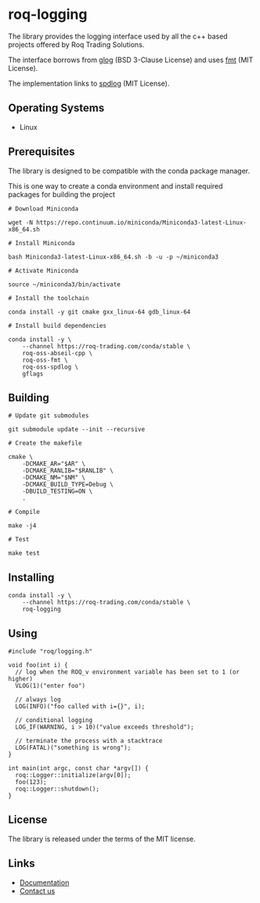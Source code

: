 # roq-logging


The library provides the logging interface used by all the c++ based projects
offered by Roq Trading Solutions.

The interface borrows from [glog](https://github.com/google/glog)
(BSD 3-Clause License) and uses [fmt](https://github.com/fmtlib/fmt) (MIT License).

The implementation links to [spdlog](https://github.com/gabime/spdlog)
(MIT License).


## Operating Systems

* Linux


## Prerequisites

The library is designed to be compatible with the conda package manager.

This is one way to create a conda environment and install required
packages for building the project

```
# Download Miniconda

wget -N https://repo.continuum.io/miniconda/Miniconda3-latest-Linux-x86_64.sh

# Install Miniconda

bash Miniconda3-latest-Linux-x86_64.sh -b -u -p ~/miniconda3

# Activate Miniconda

source ~/miniconda3/bin/activate

# Install the toolchain

conda install -y git cmake gxx_linux-64 gdb_linux-64

# Install build dependencies

conda install -y \
    --channel https://roq-trading.com/conda/stable \
    roq-oss-abseil-cpp \
    roq-oss-fmt \
    roq-oss-spdlog \
    gflags
```


## Building

```
# Update git submodules

git submodule update --init --recursive

# Create the makefile

cmake \
    -DCMAKE_AR="$AR" \
    -DCMAKE_RANLIB="$RANLIB" \
    -DCMAKE_NM="$NM" \
    -DCMAKE_BUILD_TYPE=Debug \
    -DBUILD_TESTING=ON \
    .

# Compile

make -j4

# Test

make test
```


## Installing

```
conda install -y \
    --channel https://roq-trading.com/conda/stable \
    roq-logging
```

## Using

```
#include "roq/logging.h"

void foo(int i) {
  // log when the ROQ_v environment variable has been set to 1 (or higher)
  VLOG(1)("enter foo")

  // always log
  LOG(INFO)("foo called with i={}", i);

  // conditional logging
  LOG_IF(WARNING, i > 10)("value exceeds threshold");

  // terminate the process with a stacktrace
  LOG(FATAL)("something is wrong");
}

int main(int argc, const char *argv[]) {
  roq::Logger::initialize(argv[0]);
  foo(123);
  roq::Logger::shutdown();
}
```


## License

The library is released under the terms of the MIT license.


## Links

* [Documentation](https://roq-trading.com/docs)
* [Contact us](mailto:info@roq-trading.com)
